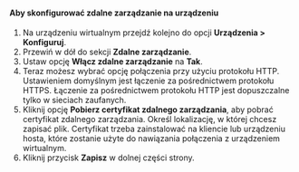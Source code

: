 
#### <a name="to-configure-remote-management-on-the-device"></a>Aby skonfigurować zdalne zarządzanie na urządzeniu
1. Na urządzeniu wirtualnym przejdź kolejno do opcji **Urządzenia > Konfiguruj**.
2. Przewiń w dół do sekcji **Zdalne zarządzanie**.
3. Ustaw opcję **Włącz zdalne zarządzanie** na **Tak**.
4. Teraz możesz wybrać opcję połączenia przy użyciu protokołu HTTP. Ustawieniem domyślnym jest łączenie za pośrednictwem protokołu HTTPS. Łączenie za pośrednictwem protokołu HTTP jest dopuszczalne tylko w sieciach zaufanych.
5. Kliknij opcję **Pobierz certyfikat zdalnego zarządzania**, aby pobrać certyfikat zdalnego zarządzania. Określ lokalizację, w której chcesz zapisać plik. Certyfikat trzeba zainstalować na kliencie lub urządzeniu hosta, które zostanie użyte do nawiązania połączenia z urządzeniem wirtualnym.
6. Kliknij przycisk **Zapisz** w dolnej części strony.



<!--HONumber=Jan17_HO1-->


